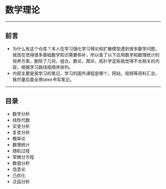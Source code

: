 # 数学理论
----
## 前言
- 为什么有这个仓库？本人在学习强化学习理论和扩散模型遇到很多数学问题，我现在觉得很多基础数学知识需要弥补，所以查了以下应用数学和数理统计的培养方案，删除了几何，组合，数论，图论，拓扑学这些我觉得不太相关的内容，根据学习路线按顺序排列。
- 内部主要是我学习的笔记，学习的国外课程是哪个，网站，视频等资料汇总，我尽量后面全用latex书写笔记。
----
## 目录
- 数学分析
- 线性代数
- 实变分析
- 复变分析
- 概率论
- 数理统计
- 随机过程
- 常微分方程
- 数值分析
- 信息论
- 凸优化
- 泛函分析